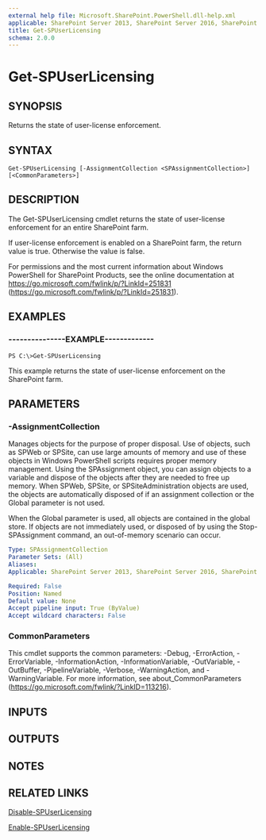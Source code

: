 ```yaml
---
external help file: Microsoft.SharePoint.PowerShell.dll-help.xml
applicable: SharePoint Server 2013, SharePoint Server 2016, SharePoint Server 2019
title: Get-SPUserLicensing
schema: 2.0.0
---
```


# Get-SPUserLicensing

## SYNOPSIS

Returns the state of user-license enforcement.



## SYNTAX

```
Get-SPUserLicensing [-AssignmentCollection <SPAssignmentCollection>] [<CommonParameters>]
```

## DESCRIPTION
The Get-SPUserLicensing cmdlet returns the state of user-license enforcement for an entire SharePoint farm.

If user-license enforcement is enabled on a SharePoint farm, the return value is true.
Otherwise the value is false.

For permissions and the most current information about Windows PowerShell for SharePoint Products, see the online documentation at https://go.microsoft.com/fwlink/p/?LinkId=251831 (https://go.microsoft.com/fwlink/p/?LinkId=251831).

## EXAMPLES

### ---------------EXAMPLE------------- 
```
PS C:\>Get-SPUserLicensing
```

This example returns the state of user-license enforcement on the SharePoint farm.

## PARAMETERS

### -AssignmentCollection
Manages objects for the purpose of proper disposal.
Use of objects, such as SPWeb or SPSite, can use large amounts of memory and use of these objects in Windows PowerShell scripts requires proper memory management.
Using the SPAssignment object, you can assign objects to a variable and dispose of the objects after they are needed to free up memory.
When SPWeb, SPSite, or SPSiteAdministration objects are used, the objects are automatically disposed of if an assignment collection or the Global parameter is not used.

When the Global parameter is used, all objects are contained in the global store.
If objects are not immediately used, or disposed of by using the Stop-SPAssignment command, an out-of-memory scenario can occur.

```yaml
Type: SPAssignmentCollection
Parameter Sets: (All)
Aliases: 
Applicable: SharePoint Server 2013, SharePoint Server 2016, SharePoint Server 2019

Required: False
Position: Named
Default value: None
Accept pipeline input: True (ByValue)
Accept wildcard characters: False
```

### CommonParameters
This cmdlet supports the common parameters: -Debug, -ErrorAction, -ErrorVariable, -InformationAction, -InformationVariable, -OutVariable, -OutBuffer, -PipelineVariable, -Verbose, -WarningAction, and -WarningVariable. For more information, see about_CommonParameters (https://go.microsoft.com/fwlink/?LinkID=113216).

## INPUTS

## OUTPUTS

## NOTES

## RELATED LINKS

[Disable-SPUserLicensing](Disable-SPUserLicensing.md)

[Enable-SPUserLicensing](Enable-SPUserLicensing.md)

